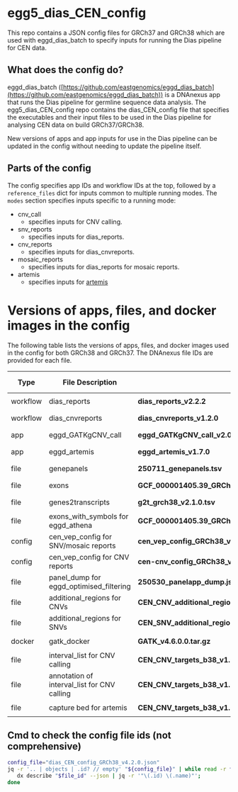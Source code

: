# egg5_dias_CEN_config

This repo contains a JSON config files for GRCh37 and GRCh38 which are used with eggd_dias_batch to specify inputs for running the Dias pipeline for CEN data.

## What does the config do?
eggd_dias_batch ([https://github.com/eastgenomics/eggd_dias_batch](https://github.com/eastgenomics/eggd_dias_batch)) is a DNAnexus app that runs the Dias pipeline for germline sequence data analysis. The egg5_dias_CEN_config repo contains the dias_CEN_config file that specifies the executables and their input files to be used in the Dias pipeline for analysing CEN data on build GRCh37/GRCh38.

New versions of apps and app inputs for use in the Dias pipeline can be updated in the config without needing to update the pipeline itself.

## Parts of the config
The config specifies app IDs and workflow IDs at the top, followed by a `reference_files` dict for inputs common to multiple running modes.
The `modes` section specifies inputs specific to a running mode:
* cnv_call
    * specifies inputs for CNV calling.
* snv_reports
    * specifies inputs for dias_reports.
* cnv_reports
    * specifies inputs for dias_cnvreports.
* mosaic_reports
    * specifies inputs for dias_reports for mosaic reports.
* artemis
    * specifies inputs for [artemis](https://github.com/eastgenomics/eggd_artemis)

# Versions of apps, files, and docker images in the config
The following table lists the versions of apps, files, and docker images used in the config for both GRCh38 and GRCh37. The DNAnexus file IDs are provided for each file.

| Type | File Description | GRCh38 File Name | GRCh38 DNAnexus File ID | GRCh37 File Name | GRCh37 DNAnexus File ID |
|------|------------------|------------------|--------------------------|------------------|--------------------------|
| workflow | dias_reports | **dias_reports_v2.2.2** | `workflow-GkbJY284FpfgqF8ggz57fVY2` | **dias_reports_v2.2.2** | `workflow-GkbJY284FpfgqF8ggz57fVY2` |
| workflow | dias_cnvreports | **dias_cnvreports_v1.2.0** | `workflow-Gj77F9041Ky3Vp045gpKx0B4` | **dias_cnvreports_v1.2.0** | `workflow-Gj77F9041Ky3Vp045gpKx0B4` |
| app | eggd_GATKgCNV_call | **eggd_GATKgCNV_call_v2.0.0** | `app-GvZB5p846Vg69fBg0Fq10938` | **eggd_GATKgCNV_call_v2.0.0** | `app-GvZB5p846Vg69fBg0Fq10938` |
| app | eggd_artemis | **eggd_artemis_v1.7.0** | `app-J13z26Q49bJkQvG7VB572x0b` | **eggd_artemis_v1.5.0** | `app-GkbJ7p0463bjk9VKv3x8G5F8` |
| file | genepanels | **250711_genepanels.tsv** | `file-J1jXFZj4XG7Qvj0PGZGg96Pg` | **241024_genepanels.tsv** | `file-GvJ5fbQ4qQYq73gjGyP57zFB` |
| file | exons | **GCF_000001405.39_GRCh38.p13_genomic_20211119.exon_5bp.tsv** | `file-GyFfgpQ4fJPv132574bFQfV5` | **GCF_000001405.25_GRCh37.p13_genomic.exon_5bp_v2.0.0.tsv** | `file-GF611Z8433Gk7gZ47gypK7ZZ` |
| file | genes2transcripts | **g2t_grch38_v2.1.0.tsv** | `file-J1q297j4J0b3V741GxbX0Q14` | **240402_g2t.tsv** | `file-Gj770X8433Gb506pjq1PxXG9` |
| file | exons_with_symbols for eggd_athena | **GCF_000001405.39_GRCh38.p13_genomic_20211119.symbols.exon_5bp.tsv** | `file-Gyb29P84fJPqZJ37pfjz1vZB` | **GCF_000001405.25_GRCh37.p13_genomic.symbols.exon_5bp_v2.0.0.tsv** | `file-GF611Z8433Gf99pBPbJkV7bq` |
| config | cen_vep_config for SNV/mosaic reports | **cen_vep_config_GRCh38_v1.1.4.json** | `file-J2Xpy6j4z6jPXXV9YYVykXbg` | **cen_vep_config_v1.2.1.json** | `file-J04Kfv04z6j02Jz1Zj9VvK7k` |
| config | cen_vep_config for CNV reports | **cen-cnv_config_GRCh38_v1.0.0.json** | `file-GyXyyp04Q8Xpj5fJ8v45by9k` | **cen-cnv_config_v1.1.0.json** | `file-GQGJ3Z84xyx0jp1q65K1Q1jY` |
| file | panel_dump for eggd_optimised_filtering | **250530_panelapp_dump.json** | `file-J0yk3V04VVYxJ9bz3QPPzxPg` | **241030_panelapp_dump.json** | `file-GvVg3qj4Y54jBF8bgX62gkfQ` |
| file | additional_regions for CNVs | **CEN_CNV_additional_regions_b38_v1.0.0.tsv** | `file-GfKb08j4679f4jbfxf8XP7JZ` | **CEN_CNV_additional_regions_b37_v1.0.1.tsv** | `file-GJZQvg0433GkyFZg13K6VV6p` |
| file | additional_regions for SNVs | **CEN_SNV_additional_regions_GRCh38_v1.0.0.tsv** | `file-J0zJ06Q4Pp80Q73204yZkzvz` | **CEN_SNV_additional_regions_b37_v1.0.0.tsv** | `file-Gpy96q04PKYjjg9kbQy692bF` |
| docker | gatk_docker | **GATK_v4.6.0.0.tar.gz** | `file-GpZz87Q4ZbZkxJJGx9b02gyV` | **GATK_v4.6.0.0.tar.gz** | `file-GpZz87Q4ZbZkxJJGx9b02gyV` |
| file | interval_list for CNV calling | **CEN_CNV_targets_b38_v1.0.0.interval_list** | `file-GfFGFP04z704bp38ykFvgX03` | **CEN_CNV_targets_v1.1.0_sorted.interval_list** | `file-GFPxzKj4V50pJX3F4vV58yyg` |
| file | annotation of interval_list for CNV calling | **CEN_CNV_targets_b38_v1.0.0_annotation.tsv** | `file-GfFGFPQ4z70JG5VPQP28V1PV` | **CEN_CNV_targets_v1.1.0_sorted_annotation.tsv** | `file-GFPxzPQ4V50z4pv230p82G0q` |
| file | capture bed for artemis | **CEN_CNV_targets_b38_v1.0.0.bed** | `file-Gf0gX1Q4XGyqKzj4yFJyy0XV` | **CEN_CNV_targets_b37_v1.1.0.bed** | `file-GFPxpJj4GVV0Pfzv4VGYf1pq` |

## Cmd to check the config file ids (not comprehensive)
```bash
config_file="dias_CEN_config_GRCh38_v4.2.0.json"
jq -r '.. | objects | .id? // empty' "${config_file}" | while read -r file_id; do
   dx describe "$file_id" --json | jq -r '"\(.id) \(.name)"';
done
```
